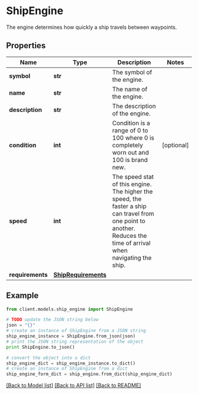 # ShipEngine

The engine determines how quickly a ship travels between waypoints.

## Properties

Name | Type | Description | Notes
------------ | ------------- | ------------- | -------------
**symbol** | **str** | The symbol of the engine. |
**name** | **str** | The name of the engine. |
**description** | **str** | The description of the engine. |
**condition** | **int** | Condition is a range of 0 to 100 where 0 is completely worn out and 100 is brand new. | [optional]
**speed** | **int** | The speed stat of this engine. The higher the speed, the faster a ship can travel from one point to another. Reduces the time of arrival when navigating the ship. |
**requirements** | [**ShipRequirements**](ShipRequirements.md) |  |

## Example

```python
from client.models.ship_engine import ShipEngine

# TODO update the JSON string below
json = "{}"
# create an instance of ShipEngine from a JSON string
ship_engine_instance = ShipEngine.from_json(json)
# print the JSON string representation of the object
print ShipEngine.to_json()

# convert the object into a dict
ship_engine_dict = ship_engine_instance.to_dict()
# create an instance of ShipEngine from a dict
ship_engine_form_dict = ship_engine.from_dict(ship_engine_dict)
```

[[Back to Model list]](../README.md#documentation-for-models) [[Back to API list]](../README.md#documentation-for-api-endpoints) [[Back to README]](../README.md)
